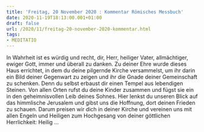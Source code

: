 ```yaml
---
title: 'Freitag, 20 November 2020 : Kommentar Römisches Messbuch'
date: 2020-11-19T18:13:00.001+01:00
draft: false
url: /2020/11/freitag-20-november-2020-kommentar.html
tags: 
- MEDITATIO
---
```


In Wahrheit ist es würdig und recht, dir, Herr, heiliger Vater, allmächtiger, ewiger Gott, immer und überall zu danken. Zu deiner Ehre wurde dieses Haus errichtet, in dem du deine pilgernde Kirche versammelst, um ihr darin ein Bild deiner Gegenwart zu zeigen und ihr die Gnade deiner Gemeinschaft zu schenken. Denn du selbst erbaust dir einen Tempel aus lebendigen Steinen. Von allen Orten rufst du deine Kinder zusammen und fügst sie ein in den geheimnisvollen Leib deines Sohnes. Hier lenkst du unseren Blick auf das himmlische Jerusalem und gibst uns die Hoffnung, dort deinen Frieden zu schauen. Darum preisen wir dich in deiner Kirche und vereinen uns mit allen Engeln und Heiligen zum Hochgesang von deiner göttlichen Herrlichkeit: Heilig …